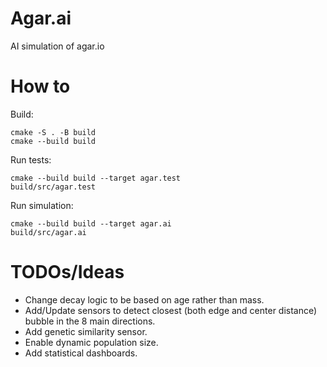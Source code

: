 # Agar.ai
AI simulation of agar.io

# How to
Build:
```
cmake -S . -B build
cmake --build build
```

Run tests:
```
cmake --build build --target agar.test
build/src/agar.test
```

Run simulation:
```
cmake --build build --target agar.ai
build/src/agar.ai
```

# TODOs/Ideas
- Change decay logic to be based on age rather than mass.
- Add/Update sensors to detect closest (both edge and center distance)
  bubble in the 8 main directions.
- Add genetic similarity sensor.
- Enable dynamic population size.
- Add statistical dashboards.
